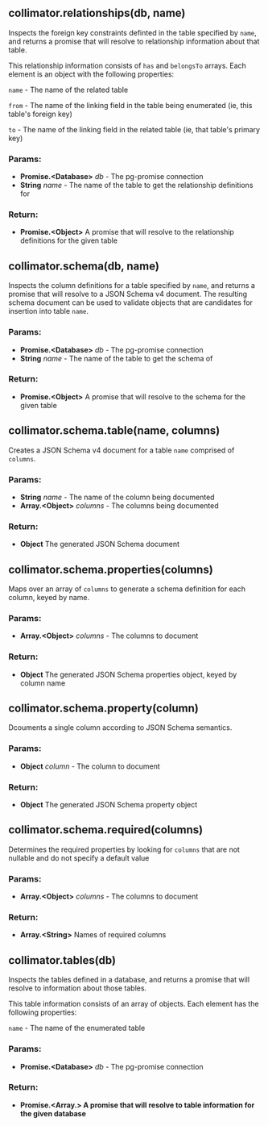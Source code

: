 

<!-- Start src/collimator.js -->

<!-- End src/collimator.js -->




<!-- Start src/inspectors/relationships.js -->

## collimator.relationships(db, name)

Inspects the foreign key constraints definted in the table specified by
`name`, and returns a promise that will resolve to relationship information
about that table.

This relationship information consists of `has` and `belongsTo` arrays. Each
element is an object with the following properties:

`name` - The name of the related table

`from` - The name of the linking field in the table being enumerated (ie,
         this table's foreign key)

`to`   - The name of the linking field in the related table (ie, that
         table's primary key)

### Params:

* **Promise.\<Database>** *db* - The pg-promise connection
* **String** *name* - The name of the table to get the relationship definitions for

### Return:

* **Promise.\<Object>** A promise that will resolve to the relationship definitions for the given table

<!-- End src/inspectors/relationships.js -->




<!-- Start src/inspectors/schema.js -->

## collimator.schema(db, name)

Inspects the column definitions for a table specified by `name`, and returns
a promise that will resolve to a JSON Schema v4 document. The resulting
schema document can be used to validate objects that are candidates for
insertion into table `name`.

### Params:

* **Promise.\<Database>** *db* - The pg-promise connection
* **String** *name* - The name of the table to get the schema of

### Return:

* **Promise.\<Object>** A promise that will resolve to the schema for the given table

## collimator.schema.table(name, columns)

Creates a JSON Schema v4 document for a table `name` comprised of `columns`.

### Params:

* **String** *name* - The name of the column being documented
* **Array.\<Object>** *columns* - The columns being documented

### Return:

* **Object** The generated JSON Schema document

## collimator.schema.properties(columns)

Maps over an array of `columns` to generate a schema definition for each
column, keyed by name.

### Params:

* **Array.\<Object>** *columns* - The columns to document

### Return:

* **Object** The generated JSON Schema properties object, keyed by column name

## collimator.schema.property(column)

Dcouments a single column according to JSON Schema semantics.

### Params:

* **Object** *column* - The column to document

### Return:

* **Object** The generated JSON Schema property object

## collimator.schema.required(columns)

Determines the required properties by looking for `columns` that are not
nullable and do not specify a default value

### Params:

* **Array.\<Object>** *columns* - The columns to document

### Return:

* **Array.\<String>** Names of required columns

<!-- End src/inspectors/schema.js -->




<!-- Start src/inspectors/tables.js -->

## collimator.tables(db)

Inspects the tables defined in a database, and returns a promise that will
resolve to information about those tables.

This table information consists of an array of objects. Each element has the
following properties:

`name` - The name of the enumerated table

### Params:

* **Promise.\<Database>** *db* - The pg-promise connection

### Return:

* **Promise.\<Array.<Object>>** A promise that will resolve to table information for the given database

<!-- End src/inspectors/tables.js -->




<!-- Start src/util/fileQuery.js -->

<!-- End src/util/fileQuery.js -->

